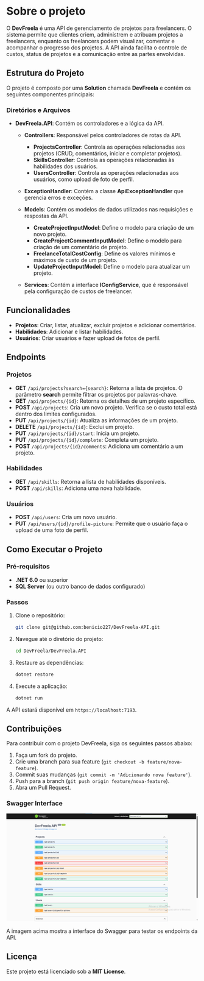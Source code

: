 # Sobre o projeto

O **DevFreela** é uma API de gerenciamento de projetos para freelancers. O sistema permite que clientes criem, administrem e atribuam projetos a freelancers, enquanto os freelancers podem visualizar, comentar e acompanhar o progresso dos projetos. A API ainda facilita o controle de custos, status de projetos e a comunicação entre as partes envolvidas. 

## Estrutura do Projeto

O projeto é composto por uma **Solution** chamada **DevFreela** e contém os seguintes componentes principais:

### Diretórios e Arquivos

- **DevFreela.API**: Contém os controladores e a lógica da API.
  
  - **Controllers**: Responsável pelos controladores de rotas da API.
    - **ProjectsController**: Controla as operações relacionadas aos projetos (CRUD, comentários, iniciar e completar projetos).
    - **SkillsController**: Controla as operações relacionadas às habilidades dos usuários.
    - **UsersController**: Controla as operações relacionadas aos usuários, como upload de foto de perfil.
  
  - **ExceptionHandler**: Contém a classe **ApiExceptionHandler** que gerencia erros e exceções.
    
  - **Models**: Contém os modelos de dados utilizados nas requisições e respostas da API.
    - **CreateProjectInputModel**: Define o modelo para criação de um novo projeto.
    - **CreateProjectCommentInputModel**: Define o modelo para criação de um comentário de projeto.
    - **FreelanceTotalCostConfig**: Define os valores mínimos e máximos de custo de um projeto.
    - **UpdateProjectInputModel**: Define o modelo para atualizar um projeto.
      
  - **Services**: Contém a interface **IConfigService**, que é responsável pela configuração de custos de freelancer.

## Funcionalidades

- **Projetos**: Criar, listar, atualizar, excluir projetos e adicionar comentários.
- **Habilidades**: Adicionar e listar habilidades.
- **Usuários**: Criar usuários e fazer upload de fotos de perfil.

## Endpoints

### Projetos

- **GET** `/api/projects?search={search}`: Retorna a lista de projetos. O parâmetro **search** permite filtrar os projetos por palavras-chave.
- **GET** `/api/projects/{id}`: Retorna os detalhes de um projeto específico.
- **POST** `/api/projects`: Cria um novo projeto. Verifica se o custo total está dentro dos limites configurados.
- **PUT** `/api/projects/{id}`: Atualiza as informações de um projeto.
- **DELETE** `/api/projects/{id}`: Exclui um projeto.
- **PUT** `/api/projects/{id}/start`: Inicia um projeto.
- **PUT** `/api/projects/{id}/complete`: Completa um projeto.
- **POST** `/api/projects/{id}/comments`: Adiciona um comentário a um projeto.

### Habilidades

- **GET** `/api/skills`: Retorna a lista de habilidades disponíveis.
- **POST** `/api/skills`: Adiciona uma nova habilidade.

### Usuários

- **POST** `/api/users`: Cria um novo usuário.
- **PUT** `/api/users/{id}/profile-picture`: Permite que o usuário faça o upload de uma foto de perfil.

## Como Executar o Projeto

### Pré-requisitos

- **.NET 6.0** ou superior
- **SQL Server** (ou outro banco de dados configurado)

### Passos

1. Clone o repositório:
    ```bash
    git clone git@github.com:benicio227/DevFreela-API.git
    ```

2. Navegue até o diretório do projeto:
    ```bash
    cd DevFreela/DevFreela.API
    ```

3. Restaure as dependências:
    ```bash
    dotnet restore
    ```

4. Execute a aplicação:
    ```bash
    dotnet run
    ```

A API estará disponível em `https://localhost:7193`.

## Contribuições

Para contribuir com o projeto DevFreela, siga os seguintes passos abaixo:

1. Faça um fork do projeto.
2. Crie uma branch para sua feature (`git checkout -b feature/nova-feature`).
3. Commit suas mudanças (`git commit -m 'Adicionando nova feature'`).
4. Push para a branch (`git push origin feature/nova-feature`).
5. Abra um Pull Request.

### Swagger Interface

![Swagger Screenshot](https://github.com/benicio227/DevFreela-API/blob/master/Imagem-DevFreela.png?raw=true)

A imagem acima mostra a interface do Swagger para testar os endpoints da API.

## Licença

Este projeto está licenciado sob a **MIT License**.
